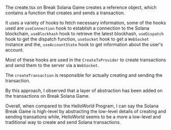 The create.tsx on Break Solana Game creates a reference object, which contains a function that creates and sends a transaction.

It uses a variety of hooks to fetch necessary information, some of the hooks used are
`useConnection` hook to establish a connection to the Solana blockchain,
`useBlockhash` hook to retrieve the latest blockhash,
`useDispatch` hook to get the dispatch function,
`useSocket` hook to get a `WebSocket` instance and the,
`useAccountState` hook to get information about the user's account.

Most of these hooks are used in the `CreateTxProvider` to create transactions and send them to the server via a `WebSocket`.

The `createTransaction` is responsible for actually creating and sending the transaction.

By this approach, I observed that a layer of abstraction has been added on the transactions on Break Solana Game.

Overall, when compared to the HelloWorld Program, I can say the Solana Break Game is high-level by abstracting the low-level details of creating and sending transations
while, HelloWorld seems to be a more a low-level and traditional way to create and send Solana transactions.
